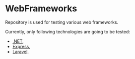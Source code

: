 # WebFrameworks

Repository is used for testing various web frameworks.

Currently, only following technologies are going to be tested:
- [.NET](https://dotnet.microsoft.com),
- [Express](https://expressjs.com),
- [Laravel](https://laravel.com).
